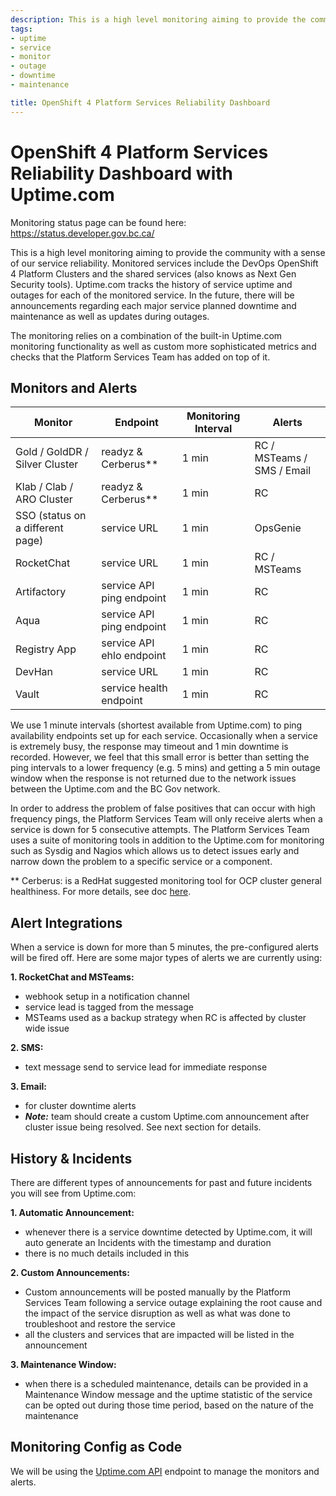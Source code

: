 ```yaml
---
description: This is a high level monitoring aiming to provide the community with a sense of our service reliability. Monitored services include the DevOps OpenShift 4 Platform Clusters and the shared services (also knows as Next Gen Security tools). Uptime.com tracks the history of service uptime and outages for each of the monitored service.
tags:
- uptime
- service
- monitor
- outage
- downtime
- maintenance

title: OpenShift 4 Platform Services Reliability Dashboard
---
```

# OpenShift 4 Platform Services Reliability Dashboard with Uptime.com

Monitoring status page can be found here: https://status.developer.gov.bc.ca/

This is a high level monitoring aiming to provide the community with a sense of our service reliability. Monitored services include the DevOps OpenShift 4 Platform Clusters and the shared services (also knows as Next Gen Security tools). Uptime.com tracks the history of service uptime and outages for each of the monitored service. In the future, there will be announcements regarding each major service planned downtime and maintenance as well as updates during outages.

The monitoring relies on a combination of the built-in Uptime.com monitoring functionality as well as custom more sophisticated metrics and checks that the Platform Services Team has added on top of it.

## Monitors and Alerts

| Monitor | Endpoint | Monitoring Interval | Alerts |
| ------- |--------- | ------------------- | ------ |
| Gold / GoldDR / Silver Cluster | readyz & Cerberus** | 1 min | RC / MSTeams / SMS / Email |
| Klab / Clab / ARO Cluster | readyz & Cerberus** | 1 min | RC |
| SSO (status on a different page) | service URL | 1 min | OpsGenie |
| RocketChat | service URL | 1 min | RC / MSTeams |
| Artifactory | service API ping endpoint | 1 min | RC |
| Aqua | service API ping endpoint | 1 min | RC |
| Registry App | service API ehlo endpoint | 1 min | RC |
| DevHan | service URL | 1 min | RC |
| Vault | service health endpoint | 1 min | RC |


We use 1 minute intervals (shortest available from Uptime.com) to ping availability endpoints set up for each service. Occasionally when a service is extremely busy, the response may timeout and 1 min downtime is recorded. However, we feel that this small error is better than setting the ping intervals to a lower frequency (e.g. 5 mins) and getting a 5 min outage window when the response is not returned due to the network issues between the Uptime.com and the BC Gov network.  

 In order to address the problem of false positives that can occur with high frequency pings, the Platform Services Team will only receive alerts when a service is down for 5 consecutive attempts.  The Platform Services Team uses a suite of monitoring tools in addition to the  Uptime.com for monitoring such as Sysdig and Nagios which allows us to detect issues early and narrow down the problem to a specific service or a component.

** Cerberus: is a RedHat suggested monitoring tool for OCP cluster general healthiness. For more details, see doc [here](../cerberus/readme.md).

## Alert Integrations

When a service is down for more than 5 minutes, the pre-configured alerts will be fired off. Here are some major types of alerts we are currently using:

**1. RocketChat and MSTeams:**
- webhook setup in a notification channel
- service lead is tagged from the message
- MSTeams used as a backup strategy when RC is affected by cluster wide issue

**2. SMS:**
- text message send to service lead for immediate response

**3. Email:**
- for cluster downtime alerts
- ***Note:*** team should create a custom Uptime.com announcement after cluster issue being resolved. See next section for details.


## History & Incidents

There are different types of announcements for past and future incidents you will see from Uptime.com:

**1. Automatic Announcement:**
- whenever there is a service downtime detected by Uptime.com, it will auto generate an Incidents with the timestamp and duration
- there is no much details included in this

**2. Custom Announcements:**
- Custom announcements will be posted manually by the Platform Services Team following a service outage explaining the root cause and the impact of the service disruption as well as what was done to troubleshoot and restore the service
- all the clusters and services that are impacted will be listed in the announcement

**3. Maintenance Window:**
- when there is a scheduled maintenance, details can be provided in a Maintenance Window message and the uptime statistic of the service can be opted out during those time period, based on the nature of the maintenance


## Monitoring Config as Code
We will be using the [Uptime.com API](https://support.uptime.com/hc/en-us/articles/360009681280-Getting-Started-with-the-Uptime-com-REST-API) endpoint to manage the monitors and alerts.
